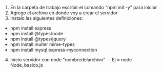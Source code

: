 1) En la carpeta de trabajo escribir el comando "npm init -y" para iniciar
2) Agrego el archivo en donde voy a crear el servidor
3) Instalo las siguientes definiciones:
- npm install express
- npm install @types/node
- npm install @types/jquery
- npm install multer mime-types
- npm install  mysql express-myconnection

4) Inicio servidor con node "nombredelarchivo" -- Ej = node Node_basico.js